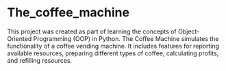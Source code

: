 # The_coffee_machine
This project was created as part of learning the concepts of Object-Oriented Programming (OOP) in Python. The Coffee Machine simulates the functionality of a coffee vending machine. It includes features for reporting available resources, preparing different types of coffee, calculating profits, and refilling resources.

